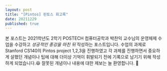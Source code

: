 ```yaml
---
layout: post
title: "[Pintos] 핀토스 회고록"
date: 20211229
published: true
---
```


본 포스트는 2021학년도 2학기 POSTECH 컴퓨터공학과 박찬익 교수님의 운영체제 수업을 수강하고 *성공적인 종강을 마친 뒤* 작성하는 포스트입니다. 수업의 과제로 Stanford CS140의 Pintos project 1,2,3을 진행하였고 각 과제를 진행하면서 중요하게 살폈던 개념이나 팁에 대해 더이상 기억이 휘발되기 전에 기록으로 남기기 위해 작성하게 되었습니다.😆 잘못된 개념이나 내용에 대한 제보는 늘 환영합니다. 👀


